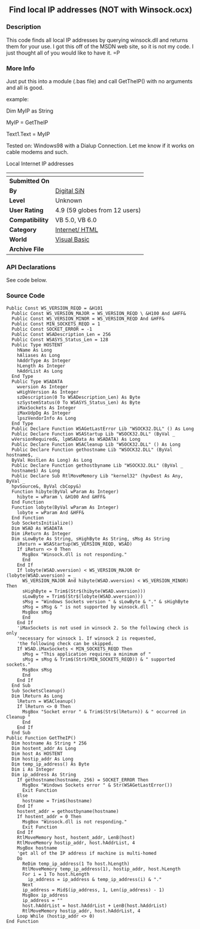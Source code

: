 ﻿<div align="center">

## Find local IP addresses \(NOT with Winsock\.ocx\)


</div>

### Description

This code finds all local IP addresses by querying winsock.dll and returns them for your use. I got this off of the MSDN web site, so it is not my code. I just thought all of you would like to have it. =P
 
### More Info
 
Just put this into a module (.bas file) and call GetTheIP() with no arguments and all is good.

example:

Dim MyIP as String

MyIP = GetTheIP

Text1.Text = MyIP

Tested on: Windows98 with a Dialup Connection. Let me know if it works on cable modems and such.

Local Internet IP addresses


<span>             |<span>
---                |---
**Submitted On**   |
**By**             |[Digital SiN](https://github.com/Planet-Source-Code/PSCIndex/blob/master/ByAuthor/digital-sin.md)
**Level**          |Unknown
**User Rating**    |4.9 (59 globes from 12 users)
**Compatibility**  |VB 5\.0, VB 6\.0
**Category**       |[Internet/ HTML](https://github.com/Planet-Source-Code/PSCIndex/blob/master/ByCategory/internet-html__1-34.md)
**World**          |[Visual Basic](https://github.com/Planet-Source-Code/PSCIndex/blob/master/ByWorld/visual-basic.md)
**Archive File**   |[](https://github.com/Planet-Source-Code/digital-sin-find-local-ip-addresses-not-with-winsock-ocx__1-3524/archive/master.zip)

### API Declarations

See code below.


### Source Code

```
Public Const WS_VERSION_REQD = &H101
  Public Const WS_VERSION_MAJOR = WS_VERSION_REQD \ &H100 And &HFF&
  Public Const WS_VERSION_MINOR = WS_VERSION_REQD And &HFF&
  Public Const MIN_SOCKETS_REQD = 1
  Public Const SOCKET_ERROR = -1
  Public Const WSADescription_Len = 256
  Public Const WSASYS_Status_Len = 128
  Public Type HOSTENT
    hName As Long
    hAliases As Long
    hAddrType As Integer
    hLength As Integer
    hAddrList As Long
  End Type
  Public Type WSADATA
    wversion As Integer
    wHighVersion As Integer
    szDescription(0 To WSADescription_Len) As Byte
    szSystemStatus(0 To WSASYS_Status_Len) As Byte
    iMaxSockets As Integer
    iMaxUdpDg As Integer
    lpszVendorInfo As Long
  End Type
  Public Declare Function WSAGetLastError Lib "WSOCK32.DLL" () As Long
  Public Declare Function WSAStartup Lib "WSOCK32.DLL" (ByVal _
  wVersionRequired&, lpWSAData As WSADATA) As Long
  Public Declare Function WSACleanup Lib "WSOCK32.DLL" () As Long
  Public Declare Function gethostname Lib "WSOCK32.DLL" (ByVal hostname$, _
  ByVal HostLen As Long) As Long
  Public Declare Function gethostbyname Lib "WSOCK32.DLL" (ByVal _
  hostname$) As Long
  Public Declare Sub RtlMoveMemory Lib "kernel32" (hpvDest As Any, ByVal _
  hpvSource&, ByVal cbCopy&)
  Function hibyte(ByVal wParam As Integer)
    hibyte = wParam \ &H100 And &HFF&
  End Function
  Function lobyte(ByVal wParam As Integer)
    lobyte = wParam And &HFF&
  End Function
  Sub SocketsInitialize()
  Dim WSAD As WSADATA
  Dim iReturn As Integer
  Dim sLowByte As String, sHighByte As String, sMsg As String
    iReturn = WSAStartup(WS_VERSION_REQD, WSAD)
    If iReturn <> 0 Then
      MsgBox "Winsock.dll is not responding."
      End
    End If
    If lobyte(WSAD.wversion) < WS_VERSION_MAJOR Or (lobyte(WSAD.wversion) = _
      WS_VERSION_MAJOR And hibyte(WSAD.wversion) < WS_VERSION_MINOR) Then
      sHighByte = Trim$(Str$(hibyte(WSAD.wversion)))
      sLowByte = Trim$(Str$(lobyte(WSAD.wversion)))
      sMsg = "Windows Sockets version " & sLowByte & "." & sHighByte
      sMsg = sMsg & " is not supported by winsock.dll "
      MsgBox sMsg
      End
    End If
    'iMaxSockets is not used in winsock 2. So the following check is only
    'necessary for winsock 1. If winsock 2 is requested,
    'the following check can be skipped.
    If WSAD.iMaxSockets < MIN_SOCKETS_REQD Then
      sMsg = "This application requires a minimum of "
      sMsg = sMsg & Trim$(Str$(MIN_SOCKETS_REQD)) & " supported sockets."
      MsgBox sMsg
      End
    End If
  End Sub
  Sub SocketsCleanup()
  Dim lReturn As Long
    lReturn = WSACleanup()
    If lReturn <> 0 Then
      MsgBox "Socket error " & Trim$(Str$(lReturn)) & " occurred in Cleanup "
      End
    End If
  End Sub
Public Function GetTheIP()
  Dim hostname As String * 256
  Dim hostent_addr As Long
  Dim host As HOSTENT
  Dim hostip_addr As Long
  Dim temp_ip_address() As Byte
  Dim i As Integer
  Dim ip_address As String
    If gethostname(hostname, 256) = SOCKET_ERROR Then
      MsgBox "Windows Sockets error " & Str(WSAGetLastError())
      Exit Function
    Else
      hostname = Trim$(hostname)
    End If
    hostent_addr = gethostbyname(hostname)
    If hostent_addr = 0 Then
      MsgBox "Winsock.dll is not responding."
      Exit Function
    End If
    RtlMoveMemory host, hostent_addr, LenB(host)
    RtlMoveMemory hostip_addr, host.hAddrList, 4
    MsgBox hostname
    'get all of the IP address if machine is multi-homed
    Do
      ReDim temp_ip_address(1 To host.hLength)
      RtlMoveMemory temp_ip_address(1), hostip_addr, host.hLength
      For i = 1 To host.hLength
        ip_address = ip_address & temp_ip_address(i) & "."
      Next
      ip_address = Mid$(ip_address, 1, Len(ip_address) - 1)
      MsgBox ip_address
      ip_address = ""
      host.hAddrList = host.hAddrList + LenB(host.hAddrList)
      RtlMoveMemory hostip_addr, host.hAddrList, 4
    Loop While (hostip_addr <> 0)
End Function
```

